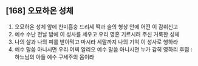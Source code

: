 ## [168] 오묘하온 성체

1) 오묘하온 성체 앞에 찬미흠숭 드리세 떡과 술의 형상 안에 어떤 이 감취신고 
2) 예수 수난 전날 밤에 이 성사를 세우고 우리 영혼 기르시려 주신 거룩한 성체
3) 나의 살과 나의 피를 받아먹고 마시라 세말까지 나의 기억 이 성사로 행하라
4) 예수 말씀 아니시면 우리 어찌 알리오 예수 말씀 아니시면 누가 감히 영하리
후렴 : 하느님의 아들 예수 구세주의 몸이라
